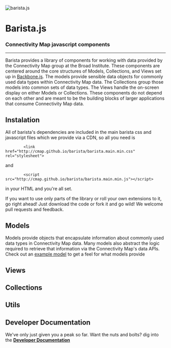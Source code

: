 ![barista.js](http://coreyflynn.github.io/Bellhop/img/cmap_broad_logo_small.png)

# **Barista.js**
### Connectivity Map javascript components
------
Barista provides a library of components for working with data provided by the Connectivity Map group at the Broad Institute.  These components are centered around the core structures of Models, Collections, and Views set up in [Backbone.js](http://backbonejs.org/ "Backbone").  The models provide sensible data objects for commonly used data types within Connectivity Map data.  The Collections group those models into common sets of data types.  The Views handle the on-screen display on either Models or Collections.  These components do not depend on each other and are meant to be the building blocks of larger applications that consume Connectivity Map data. 

## **Instalation**
All of barista's dependencies are included in the main barista css and javascript files which we provide via a CDN, so all you need is

			<link href="http://cmap.github.io/barista/barista.main.min.css" rel="stylesheet">

and

			<script src="http://cmap.github.io/barista/barista.main.min.js"></script>

in your HTML and you're all set.

If you want to use only parts of the library or roll your own extensions to it, go right ahead!  Just download the code or fork it and go wild!  We welcome pull requests and feedback. 

## **Models**
Models provide objects that encapsulate information about commonly used data types in Connectivity Map data.  Many models also abstract the logic required to retrieve that information via the Connectivity Map's data APIs. Check out an [example model](http://cmap.github.io/barista/doc/models/CellCountModel.html "Example Model") to get a feel for what models provide

## **Views**

## **Collections**

## **Utils**

## **Developer Documentation**
We've only just given you a peak so far. Want the nuts and bolts? dig into the **[Developer Documentation](http://cmap.github.io/barista/doc)**

